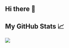 ## Hi there 👋
## My GitHub Stats 📈
<img align="center" src="https://github-readme-stats.vercel.app/api/<CARD_TYPE>/?username=chiragjagad" />



